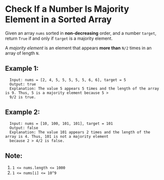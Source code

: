 Check If a Number Is Majority Element in a Sorted Array
=======================================================

Given an array `nums` sorted in **non-decreasing** order, and a number `target`, return `True` if and only if `target`
is a majority element.

A _majority element_ is an element that appears **more than** `N/2` times in an array of length `N`.

## Example 1:
```
  Input: nums = [2, 4, 5, 5, 5, 5, 5, 6, 6], target = 5
  Output: true
  Explanation: The value 5 appears 5 times and the length of the array is 9. Thus, 5 is a majority element because 5 >
  9/2 is true.
```

## Example 2:
```
  Input: nums = [10, 100, 101, 101], target = 101
  Output: false
  Explanation: The value 101 appears 2 times and the length of the array is 4. Thus, 101 is not a majority element
  because 2 > 4/2 is false.
```

## Note:
1. `1 <= nums.length <= 1000`
2. `1 <= nums[i] <= 10^9`
